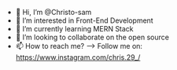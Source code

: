 - 👋 Hi, I’m @Christo-sam
- 👀 I’m interested in Front-End Development
- 🌱 I’m currently learning MERN Stack
- 💞️ I’m looking to collaborate on the open source
- 📫 How to reach me?
   --> Follow me on: https://www.instagram.com/chris.29_/
   

